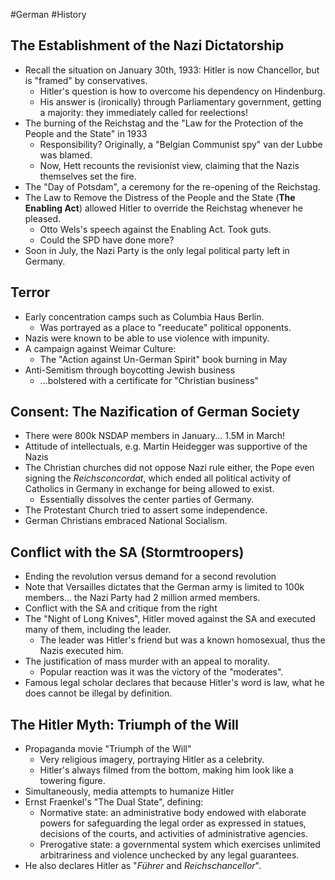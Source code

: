 #German #History
## The Establishment of the Nazi Dictatorship
- Recall the situation on January 30th, 1933: Hitler is now Chancellor, but is "framed" by conservatives.
	- Hitler's question is how to overcome his dependency on Hindenburg.
	- His answer is (ironically) through Parliamentary government, getting a majority: they immediately called for reelections!
- The burning of the Reichstag and the "Law for the Protection of the People and the State" in 1933
	- Responsibility? Originally, a "Belgian Communist spy" van der Lubbe was blamed.
	- Now, Hett recounts the revisionist view, claiming that the Nazis themselves set the fire.
- The "Day of Potsdam", a ceremony for the re-opening of the Reichstag.
- The Law to Remove the Distress of the People and the State (**The Enabling Act**) allowed Hitler to override the Reichstag whenever he pleased.
	- Otto Wels's speech against the Enabling Act. Took guts.
	- Could the SPD have done more?
- Soon in July, the Nazi Party is the only legal political party left in Germany.

## Terror
- Early concentration camps such as Columbia Haus Berlin.
	- Was portrayed as a place to "reeducate" political opponents.
- Nazis were known to be able to use violence with impunity.
- A campaign against Weimar Culture:
	- The "Action against Un-German Spirit" book burning in May
- Anti-Semitism through boycotting Jewish business
	- ...bolstered with a certificate for "Christian business"

## Consent: The Nazification of German Society
- There were 800k NSDAP members in January... 1.5M in March!
- Attitude of intellectuals, e.g. Martin Heidegger was supportive of the Nazis
- The Christian churches did not oppose Nazi rule either, the Pope even signing the *Reichsconcordat*, which ended all political activity of Catholics in Germany in exchange for being allowed to exist.
	- Essentially dissolves the center parties of Germany.
- The Protestant Church tried to assert some independence.
- German Christians embraced National Socialism.

## Conflict with the SA (Stormtroopers)
- Ending the revolution versus demand for a second revolution
- Note that Versailles dictates that the German army is limited to 100k members... the Nazi Party had 2 million armed members.
- Conflict with the SA and critique from the right
- The "Night of Long Knives", Hitler moved against the SA and executed many of them, including the leader.
	- The leader was Hitler's friend but was a known homosexual, thus the Nazis executed him.
- The justification of mass murder with an appeal to morality. 
	- Popular reaction was it was the victory of the "moderates".
- Famous legal scholar declares that because Hitler's word is law, what he does cannot be illegal by definition.

## The Hitler Myth: Triumph of the Will
- Propaganda movie "Triumph of the Will"
	- Very religious imagery, portraying Hitler as a celebrity.
	- Hitler's always filmed from the bottom, making him look like a towering figure.
- Simultaneously, media attempts to humanize Hitler
- Ernst Fraenkel's "The Dual State", defining:
	- Normative state: an administrative body endowed with elaborate powers for safeguarding the legal order as expressed in statues, decisions of the courts, and activities of administrative agencies.
	- Prerogative state: a governmental system which exercises unlimited arbitrariness and violence unchecked by any legal guarantees.
- He also declares Hitler as "*Führer* and *Reichschancellor*".